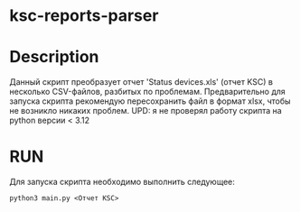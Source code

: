# ksc-reports-parser  

# Description  
Данный скрипт преобразует отчет 'Status devices.xls' (отчет KSC) в несколько CSV-файлов, разбитых по проблемам.
Предварительно для запуска скрипта рекомендую пересохранить файл в формат xlsx, чтобы не возникло никаких проблем.
UPD: я не проверял работу скрипта на python версии < 3.12  

# RUN  
Для запуска скрипта необходимо выполнить следующее:  
```
python3 main.py <Отчет KSC>
```
